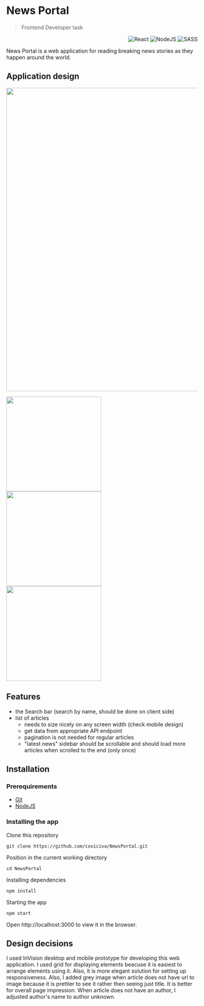 # News Portal 

> Frontend Developer task

<div style="float: right">
<img alt="React" src="https://img.shields.io/badge/react%20-%2320232a.svg?&style=for-the-badge&logo=react&logoColor=%2361DAFB"/>
  <img alt="NodeJS" src="https://img.shields.io/badge/node.js%20-%2343853D.svg?&style=for-the-badge&logo=node.js&logoColor=white"/>
  <img alt="SASS" src="https://img.shields.io/badge/SASS%20-hotpink.svg?&style=for-the-badge&logo=SASS&logoColor=white"/>
</div>

<br />

News Portal is a web application for reading breaking news stories as they happen around the world.

## Application design


<div><img src="https://user-images.githubusercontent.com/48959368/117065031-3afe3480-ad27-11eb-97a5-95c415406f6d.png" width="800"/></div>
<p style="margin-right: 5px;">
  <img src="https://user-images.githubusercontent.com/48959368/117065016-36d21700-ad27-11eb-9c9a-ffe0696fd5c9.png" width="250"/>
  <img src="https://user-images.githubusercontent.com/48959368/117065022-389bda80-ad27-11eb-9db0-044989e1a3e2.png" width="250"/>
  <img src="https://user-images.githubusercontent.com/48959368/117065024-389bda80-ad27-11eb-98c1-7da323819864.png" width="250"/>
</p>


## Features

* the Search bar (search by name, should be done on client side)
* list of articles
  * needs to size nicely on any screen width (check mobile design)
  * get data from appropriate API endpoint
  * pagination is not needed for regular articles
  * "latest news" sidebar should be scrollable and should load more articles
when scrolled to the end (only once)

## Installation

### Prerequirements

* [Git](https://github.com/)
* [NodeJS](https://nodejs.org/en/)

### Installing the app

Clone this repository

```
git clone https://github.com/coviciva/NewsPortal.git
```

Position in the current working directory

```
cd NewsPortal
```

Installing dependencies

```
npm install
```

Starting the app

```
npm start
```

Open http://localhost:3000 to view it in the browser.

## Design decisions

I used InVision desktop and mobile prototype for developing this web application.
I used grid for displaying elements beacuse it is easiest to arrange elements using it. Also, it is more elegant solution for setting up responsiveness.
Also, I added grey image when article does not have url to image because it is prettier to see it rather then seeing just title. It is better for overall page impression.
When article does not have an author, I adjusted author's name to author unknown.






